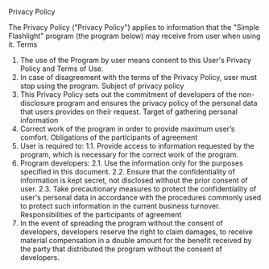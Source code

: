 Privacy Policy

The Privacy Policy ("Privacy Policy") applies to information that the "Simple Flashlight" program (the program below) may receive from  user  when using it.
Terms
1. The use of the Program by  user means consent to this User's Privacy Policy and Terms of  Use.
2. In case of  disagreement  with the terms of the Privacy Policy,  user must stop using the program.
Subject of  privacy policy
1. This Privacy Policy sets out the commitment of  developers of  the non-disclosure program and ensures the privacy policy of  the personal data that  users provides on their request.
Target of gathering personal information
1. Correct work of  the program in order to provide maximum user’s  comfort.
Obligations of the participants of agreement
1. User is required to:
1.1. Provide access to information requested by the program, which is necessary for the correct work of  the program.
2. Program developers:
2.1. Use the information only for the purposes specified in this document.
2.2. Ensure that the confidentiality of  information is kept secret, not  disclosed without the prior consent of  user.
2.3. Take precautionary measures to protect the confidentiality of  user's personal data in accordance with the procedures commonly used to protect such information in the current business turnover.
Responsibilities of the participants of agreement
1. In the event of spreading  the program without the consent of  developers, developers reserve the right to claim damages, to receive material compensation in a double amount for the benefit received by the party that distributed the program without the consent of  developers.
